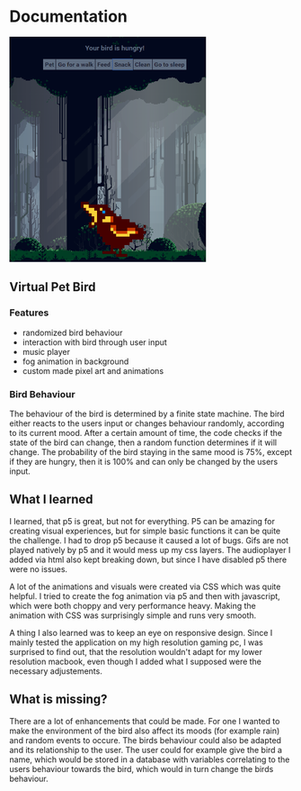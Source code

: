 # Documentation

<img src="https://github.com/DeniseBischof/CC_VBS/blob/master/pictures/Example.png?raw=true" width="350" height="400" />

## Virtual Pet Bird

### Features
- randomized bird behaviour
- interaction with bird through user input
- music player
- fog animation in background
- custom made pixel art and animations

### Bird Behaviour
The behaviour of the bird is determined by a finite state machine. The bird either reacts to the users input or changes behaviour randomly, according to its current mood. After a certain amount of time, the code checks if the state of the bird can change, then a random function determines if it will change. The probability of the bird staying in the same mood is 75%, except if they are hungry, then it is 100% and can only be changed by the users input.

## What I learned
I learned, that p5 is great, but not for everything. P5 can be amazing for creating visual experiences, but for simple basic functions it can be quite the challenge. I had to drop p5 because it caused a lot of bugs. Gifs are not played natively by p5 and it would mess up my css layers. The audioplayer I added via html also kept breaking down, but since I have disabled p5 there were no issues.

A lot of the animations and visuals were created via CSS which was quite helpful. I tried to create the fog animation via p5 and then with javascript, which were both choppy and very performance heavy. Making the animation with CSS was surprisingly simple and runs very smooth.

A thing I also learned was to keep an eye on responsive design. Since I mainly tested the application on my high resolution gaming pc, I was surprised to find out, that the resolution wouldn't adapt for my lower resolution macbook, even though I added what I supposed were the necessary adjustements.

## What is missing?
There are a lot of enhancements that could be made. For one I wanted to make the environment of the bird also affect its moods (for example rain) and random events to occure. The birds behaviour could also be adapted and its relationship to the user. The user could for example give the bird a name, which would be stored in a database with variables correlating to the users behaviour towards the bird, which would in turn change the birds behaviour.

